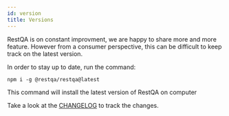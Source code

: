 ```yaml
---
id: version
title: Versions
---
```


RestQA is on constant improvment, we are happy to share more and more feature.
However from a consumer perspective, this can be difficult to keep track on the latest version.

In order to stay up to date, run the command: 

```
npm i -g @restqa/restqa@latest
```

This command will install the latest version of RestQA on computer

Take a look at the [CHANGELOG](https://github.com/restqa/restqa/blob/master/CHANGELOG.md) to track the changes.
